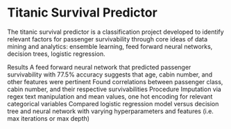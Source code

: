 # Titanic Survival Predictor
The titanic survival predictor is a classification project developed to identify relevant factors for passenger survivability through core ideas of data mining and analytics: ensemble learning, feed forward neural networks, decision trees, logistic regression. 

Results
A feed forward neural network that predicted passenger survivability with 77.5% accuracy suggests that age, cabin number, and other features were pertinent
Found correlations between passenger class, cabin number, and their respective survivabilities
Procedure
Imputation via regex text manipulation and mean values, one hot encoding for relevant categorical variables
Compared logistic regression model versus decision tree and neural network with varying hyperparameters and features (i.e. max iterations or max depth) 
